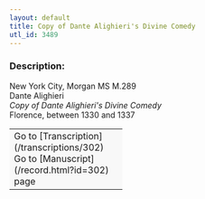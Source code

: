 ```yaml
---
layout: default
title: Copy of Dante Alighieri's Divine Comedy
utl_id: 3489
---
```


### Description:

New York City, Morgan MS M.289<br>
Dante Alighieri<br>
_Copy of Dante Alighieri's Divine Comedy_<br>
Florence, between 1330 and 1337

<table border="0.5" cellpadding="1" cellspacing="1" style="width: 200px; background-color:#F8F8F8;"><tbody><tr><td>Go to [Transcription](/transcriptions/302)<br>
Go to [Manuscript](/record.html?id=302) page</td></tr></tbody></table> <br>

